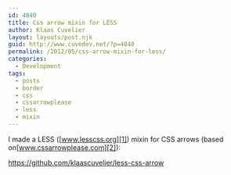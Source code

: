 ```yaml
---
id: 4840
title: Css arrow mixin for LESS
author: Klaas Cuvelier
layout: layouts/post.njk
guid: http://www.cuvedev.net/?p=4840
permalink: /2012/05/css-arrow-mixin-for-less/
categories:
  - Development
tags:
  - posts
  - border
  - css
  - cssarrowplease
  - less
  - mixin
---
```


I made a LESS ([www.lesscss.org][1]) mixin for CSS arrows (based on[www.cssarrowplease.com][2]):

<https://github.com/klaascuvelier/less-css-arrow>

[1]: http://www.lesscss.org/
[2]: http://www.cssarrowplease.com/

